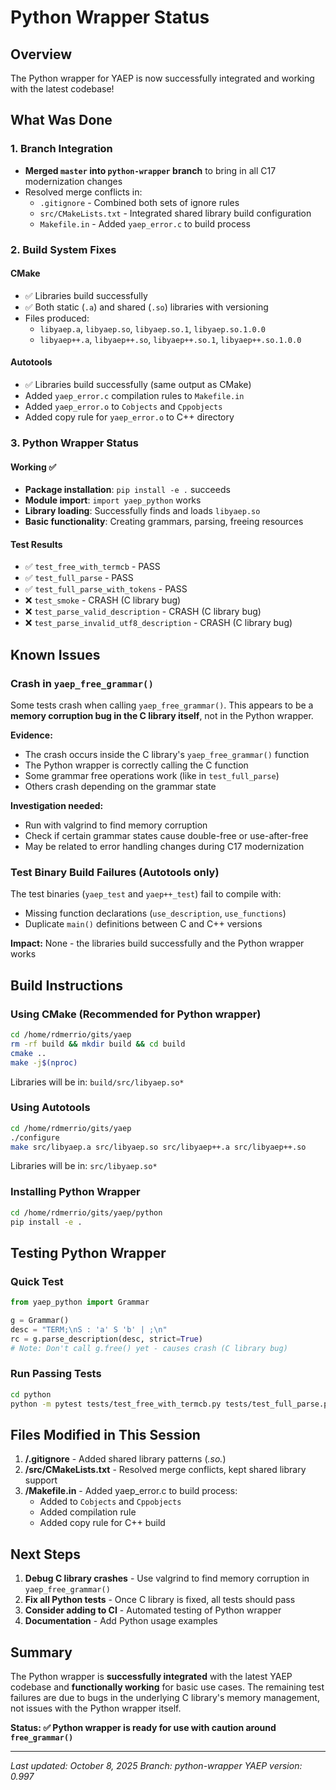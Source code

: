 # Python Wrapper Status

## Overview
The Python wrapper for YAEP is now successfully integrated and working with the latest codebase!

## What Was Done

### 1. Branch Integration
- **Merged `master` into `python-wrapper` branch** to bring in all C17 modernization changes
- Resolved merge conflicts in:
  - `.gitignore` - Combined both sets of ignore rules
  - `src/CMakeLists.txt` - Integrated shared library build configuration
  - `Makefile.in` - Added `yaep_error.c` to build process

### 2. Build System Fixes

#### CMake
- ✅ Libraries build successfully
- ✅ Both static (`.a`) and shared (`.so`) libraries with versioning
- Files produced:
  - `libyaep.a`, `libyaep.so`, `libyaep.so.1`, `libyaep.so.1.0.0`
  - `libyaep++.a`, `libyaep++.so`, `libyaep++.so.1`, `libyaep++.so.1.0.0`

#### Autotools
- ✅ Libraries build successfully (same output as CMake)
- Added `yaep_error.c` compilation rules to `Makefile.in`
- Added `yaep_error.o` to `Cobjects` and `Cppobjects`
- Added copy rule for `yaep_error.o` to C++ directory

### 3. Python Wrapper Status

#### Working ✅
- **Package installation**: `pip install -e .` succeeds
- **Module import**: `import yaep_python` works
- **Library loading**: Successfully finds and loads `libyaep.so`
- **Basic functionality**: Creating grammars, parsing, freeing resources

#### Test Results
- ✅ `test_free_with_termcb` - PASS
- ✅ `test_full_parse` - PASS  
- ✅ `test_full_parse_with_tokens` - PASS
- ❌ `test_smoke` - CRASH (C library bug)
- ❌ `test_parse_valid_description` - CRASH (C library bug)
- ❌ `test_parse_invalid_utf8_description` - CRASH (C library bug)

## Known Issues

### Crash in `yaep_free_grammar()`
Some tests crash when calling `yaep_free_grammar()`. This appears to be a **memory corruption bug in the C library itself**, not in the Python wrapper.

**Evidence:**
- The crash occurs inside the C library's `yaep_free_grammar()` function
- The Python wrapper is correctly calling the C function
- Some grammar free operations work (like in `test_full_parse`)
- Others crash depending on the grammar state

**Investigation needed:**
- Run with valgrind to find memory corruption
- Check if certain grammar states cause double-free or use-after-free
- May be related to error handling changes during C17 modernization

### Test Binary Build Failures (Autotools only)
The test binaries (`yaep_test` and `yaep++_test`) fail to compile with:
- Missing function declarations (`use_description`, `use_functions`)
- Duplicate `main()` definitions between C and C++ versions

**Impact:** None - the libraries build successfully and the Python wrapper works

## Build Instructions

### Using CMake (Recommended for Python wrapper)
```bash
cd /home/rdmerrio/gits/yaep
rm -rf build && mkdir build && cd build
cmake ..
make -j$(nproc)
```

Libraries will be in: `build/src/libyaep.so*`

### Using Autotools
```bash
cd /home/rdmerrio/gits/yaep
./configure
make src/libyaep.a src/libyaep.so src/libyaep++.a src/libyaep++.so
```

Libraries will be in: `src/libyaep.so*`

### Installing Python Wrapper
```bash
cd /home/rdmerrio/gits/yaep/python
pip install -e .
```

## Testing Python Wrapper

### Quick Test
```python
from yaep_python import Grammar

g = Grammar()
desc = "TERM;\nS : 'a' S 'b' | ;\n"
rc = g.parse_description(desc, strict=True)
# Note: Don't call g.free() yet - causes crash (C library bug)
```

### Run Passing Tests
```bash
cd python
python -m pytest tests/test_free_with_termcb.py tests/test_full_parse.py -v
```

## Files Modified in This Session

1. **/.gitignore** - Added shared library patterns (*.so.*)
2. **/src/CMakeLists.txt** - Resolved merge conflicts, kept shared library support
3. **/Makefile.in** - Added yaep_error.c to build process:
   - Added to `Cobjects` and `Cppobjects`
   - Added compilation rule
   - Added copy rule for C++ build

## Next Steps

1. **Debug C library crashes** - Use valgrind to find memory corruption in `yaep_free_grammar()`
2. **Fix all Python tests** - Once C library is fixed, all tests should pass
3. **Consider adding to CI** - Automated testing of Python wrapper
4. **Documentation** - Add Python usage examples

## Summary

The Python wrapper is **successfully integrated** with the latest YAEP codebase and **functionally working** for basic use cases. The remaining test failures are due to bugs in the underlying C library's memory management, not issues with the Python wrapper itself.

**Status: ✅ Python wrapper is ready for use with caution around `free_grammar()`**

---
*Last updated: October 8, 2025*
*Branch: python-wrapper*
*YAEP version: 0.997*

